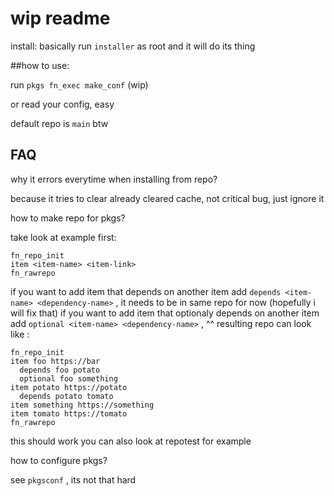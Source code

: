 # wip readme
install: basically run `installer` as root and it will do its thing

##how to use:

run `pkgs fn_exec make_conf` (wip)

or read your config, easy

default repo is `main` btw

## FAQ

why it errors everytime when installing from repo?

because it tries to clear already cleared cache, not critical bug, just ignore it

how to make repo for pkgs?

take look at example first:
```
fn_repo_init
item <item-name> <item-link>
fn_rawrepo
```
if you want to add item that depends on another item add `depends <item-name> <dependency-name>` , it needs to be in same repo for now (hopefully i will fix that)
if you want to add item that optionaly depends on another item add `optional <item-name> <dependency-name>` , ^^
resulting repo can look like :
```
fn_repo_init
item foo https://bar
  depends foo potato
  optional foo something
item potato https://potato
  depends potato tomato
item something https://something
item tomato https://tomato
fn_rawrepo
```
this should work
you can also look at repotest for example

how to configure pkgs?

see `pkgsconf` , its not that hard
